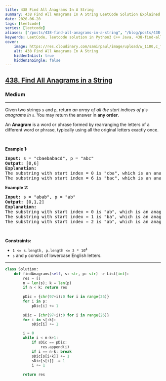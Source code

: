 ```yaml
---
title: 438 Find All Anagrams In A String
summary: 438 Find All Anagrams In A String LeetCode Solution Explained
date: 2020-06-20
tags: [leetcode]
series: [leetcode]
aliases: ["/posts/438-find-all-anagrams-in-a-string", "/blog/posts/438-find-all-anagrams-in-a-string", "/438-find-all-anagrams-in-a-string"]
keywords: LeetCode, leetcode solution in Python3 C++ Java, 438-find-all-anagrams-in-a-string solution
cover:
    image: https://res.cloudinary.com/samirpaul/image/upload/w_1100,c_fit,co_rgb:FFFFFF,l_text:Arial_70_bold:438 Find All Anagrams In A String/problem-solving.webp
    alt: 438 Find All Anagrams In A String
    hiddenInList: true
    hiddenInSingle: false
---
```



<h2><a href="https://leetcode.com/problems/find-all-anagrams-in-a-string/">438. Find All Anagrams in a String</a></h2><h3>Medium</h3><hr><div><p>Given two strings <code>s</code> and <code>p</code>, return <em>an array of all the start indices of </em><code>p</code><em>'s anagrams in </em><code>s</code>. You may return the answer in <strong>any order</strong>.</p>

<p>An <strong>Anagram</strong> is a word or phrase formed by rearranging the letters of a different word or phrase, typically using all the original letters exactly once.</p>

<p>&nbsp;</p>
<p><strong>Example 1:</strong></p>

<pre><strong>Input:</strong> s = "cbaebabacd", p = "abc"
<strong>Output:</strong> [0,6]
<strong>Explanation:</strong>
The substring with start index = 0 is "cba", which is an anagram of "abc".
The substring with start index = 6 is "bac", which is an anagram of "abc".
</pre>

<p><strong>Example 2:</strong></p>

<pre><strong>Input:</strong> s = "abab", p = "ab"
<strong>Output:</strong> [0,1,2]
<strong>Explanation:</strong>
The substring with start index = 0 is "ab", which is an anagram of "ab".
The substring with start index = 1 is "ba", which is an anagram of "ab".
The substring with start index = 2 is "ab", which is an anagram of "ab".
</pre>

<p>&nbsp;</p>
<p><strong>Constraints:</strong></p>

<ul>
	<li><code>1 &lt;= s.length, p.length &lt;= 3 * 10<sup>4</sup></code></li>
	<li><code>s</code> and <code>p</code> consist of lowercase English letters.</li>
</ul>
</div>

---




```python
class Solution:
    def findAnagrams(self, s: str, p: str) -> List[int]:
        res = []
        n = len(s); k = len(p)
        if n < k: return res
        
        pDic = {chr(97+i):0 for i in range(26)}
        for i in p:
            pDic[i] += 1
        
        sDic = {chr(97+i):0 for i in range(26)}
        for i in s[:k]:
            sDic[i] += 1

        i = 0
        while i < n-k+1:
            if sDic == pDic:
                res.append(i)
            if i == n-k: break
            sDic[s[i+k]] += 1
            sDic[s[i]] -= 1
            i += 1
        
        return res
```
